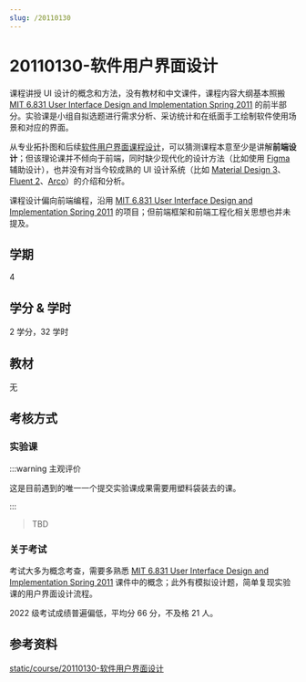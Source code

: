 ```yaml
---
slug: /20110130
---
```


# 20110130-软件用户界面设计

课程讲授 UI 设计的概念和方法，没有教材和中文课件，课程内容大纲基本照搬 [MIT 6.831 User Interface Design and Implementation Spring 2011](https://ocw.mit.edu/courses/6-831-user-interface-design-and-implementation-spring-2011/) 的前半部分。实验课是小组自拟选题进行需求分析、采访统计和在纸面手工绘制软件使用场景和对应的界面。

从专业拓扑图和后续[软件用户界面课程设计](../practical/041S0080-软件用户界面课程设计（二级项目）.md)，可以猜测课程本意至少是讲解**前端设计**；但该理论课并不倾向于前端，同时缺少现代化的设计方法（比如使用 [Figma](https://www.figma.com/) 辅助设计），也并没有对当今较成熟的 UI 设计系统（比如 [Material Design 3](https://m3.material.io/)、[Fluent 2](https://fluent2.microsoft.design/)、[Arco](https://arco.design/)）的介绍和分析。

课程设计偏向前端编程，沿用 [MIT 6.831 User Interface Design and Implementation Spring 2011](https://ocw.mit.edu/courses/6-831-user-interface-design-and-implementation-spring-2011/) 的项目；但前端框架和前端工程化相关思想也并未提及。

## 学期

4

## 学分 & 学时

2 学分，32 学时

## 教材

无

## 考核方式

### 实验课

:::warning 主观评价

这是目前遇到的唯一一个提交实验课成果需要用塑料袋装去的课。

:::

> TBD

### 关于考试

考试大多为概念考查，需要多熟悉 [MIT 6.831 User Interface Design and Implementation Spring 2011](https://ocw.mit.edu/courses/6-831-user-interface-design-and-implementation-spring-2011/) 课件中的概念；此外有模拟设计题，简单复现实验课的用户界面设计流程。

2022 级考试成绩普遍偏低，平均分 66 分，不及格 21 人。

## 参考资料

[static/course/20110130-软件用户界面设计](https://github.com/rurumuri/ysuse-2022/tree/master/static/course/20110130-%E8%BD%AF%E4%BB%B6%E7%94%A8%E6%88%B7%E7%95%8C%E9%9D%A2%E8%AE%BE%E8%AE%A1)
